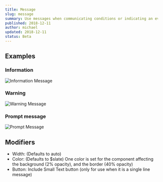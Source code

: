 ```yaml
---
title: Message
slug: message
summary: Use messages when communicating conditions or indicating an event. Content can include authentication, information, confirmation, warnings, and error messages. It is important to specify which of these the content of the message falls under in order to choose the colors
published: 2018-12-11
author: michael
updated: 2018-12-11
status: Beta
---
```


##  Examples

### Information
![Information Message](/static/message-info.png)

### Warning
![Warning Message](/static/message-warning.png)

### Prompt message
![Prompt Message](/static/message-prompt.png)

## Modifiers

* Width: (Defaults to auto)
* Color: (Defaults to $slate) One color is set for the component affecting the background (2% opacity), and the border (40% opacity)
* Button: Include Small Text button (only for use when it is a single line message)